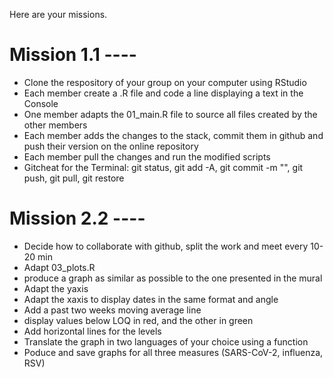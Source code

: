 Here are your missions.
# Mission 1.1 ----
- Clone the respository of your group on your computer using RStudio
- Each member create a .R file and code a line displaying a text in the Console
- One member adapts the 01_main.R file to source all files created by the other members
- Each member adds the changes to the stack, commit them in github and push their version on the online repository
- Each member pull the changes and run the modified scripts
- Gitcheat for the Terminal: git status, git add -A, git commit -m "", git push, git pull, git restore

# Mission 2.2 ----
- Decide how to collaborate with github, split the work and meet every 10-20 min
- Adapt 03_plots.R
- produce a graph as similar as possible to the one presented in the mural
- Adapt the yaxis
- Adapt the xaxis to display dates in the same format and angle
- Add a past two weeks moving average line
- display values below LOQ in red, and the other in green
- Add horizontal lines for the levels
- Translate the graph in two languages of your choice using a function
- Poduce and save graphs for all three measures (SARS-CoV-2, influenza, RSV)
